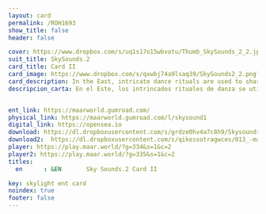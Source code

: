 ```yaml
---
layout: card
permalink: /ROH1693
show_title: false
header: false

cover: https://www.dropbox.com/s/uq1s17o15wbvotu/Thumb_SkySounds_2_2.jpg?raw=1
suit_title: SkySounds.2
card_title: Card II
card_image: https://www.dropbox.com/s/qxwbj74a9lsaq39/SkySounds2_2.png?raw=1
card_description: In the East, intricate dance rituals are used to share emotions and ideas. This land is an appealing place for inter-species oral communication. It is a place where different species come together to share their stories and experiences, learn from one another, and create a sense of community. The natural soundscapes of the East, with their diverse array of animals and plants, provide a rich tapestry of voices that weave together to create a unique and vibrant symphony. It is a place where one can hear the songs of the birds and the whispers of the wind, where the roar of the river and the rustle of leaves come together to form a rich and diverse soundscape. But it is not always perfect, as some species may struggle to communicate, or the natural soundscapes may be disrupted by machines activities. However, the inhabitants of this world work to maintain and preserve this valuable aspect of their land, recognizing the importance of inter-species communication for the well-being of all.
descripcion_carta: En el Este, los intrincados rituales de danza se utilizan para compartir emociones e ideas. Esta tierra es un lugar atractivo para la comunicación oral entre especies. Es un lugar donde diferentes especies se reúnen para compartir sus historias y experiencias, aprender unas de otras y crear un sentido de comunidad. Los paisajes sonoros naturales del Este, con su diversidad de animales y plantas, proporcionan un rico tapiz de voces que se entrelazan para crear una sinfonía única y vibrante. Es un lugar donde se pueden escuchar los cantos de los pájaros y los susurros del viento, donde el rugido del río y el crujir de las hojas se unen para formar un paisaje sonoro diverso y rico. Pero no siempre es perfecto, ya que algunas especies pueden tener dificultades para comunicarse o los paisajes sonoros naturales pueden ser perturbados por actividades de máquinas. Sin embargo, los habitantes de este mundo trabajan para mantener y preservar este valioso aspecto de su tierra, reconociendo la importancia de la comunicación entre especies para el bienestar de todos.


ent_link: https://maarworld.gumroad.com/
physical_link: https://maarworld.gumroad.com/l/skysound1
digital_link: https://opensea.io
download: https://dl.dropboxusercontent.com/s/grdze0hv4a7c8h9/Skysounds-2-II.wav?raw=1
download2:  https://dl.dropboxusercontent.com/s/qikessotragwces/013_-maar-sky-sounds.2-card_II.wav?raw=1
player: https://play.maar.world/?g=334&s=1&c=2
player2: https://play.maar.world/?g=335&s=1&c=2
titles:
  en      : &EN       Sky Sounds.2 Card II

key: skylight ent card 
noindex: true
footer: false
---
```

